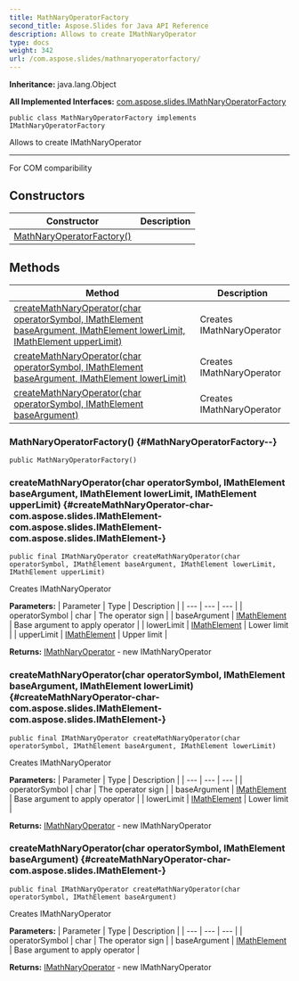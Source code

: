 ```yaml
---
title: MathNaryOperatorFactory
second_title: Aspose.Slides for Java API Reference
description: Allows to create IMathNaryOperator
type: docs
weight: 342
url: /com.aspose.slides/mathnaryoperatorfactory/
---
```

**Inheritance:**
java.lang.Object

**All Implemented Interfaces:**
[com.aspose.slides.IMathNaryOperatorFactory](../../com.aspose.slides/imathnaryoperatorfactory)
```
public class MathNaryOperatorFactory implements IMathNaryOperatorFactory
```

Allows to create IMathNaryOperator

--------------------

For COM comparibility
## Constructors

| Constructor | Description |
| --- | --- |
| [MathNaryOperatorFactory()](#MathNaryOperatorFactory--) |  |
## Methods

| Method | Description |
| --- | --- |
| [createMathNaryOperator(char operatorSymbol, IMathElement baseArgument, IMathElement lowerLimit, IMathElement upperLimit)](#createMathNaryOperator-char-com.aspose.slides.IMathElement-com.aspose.slides.IMathElement-com.aspose.slides.IMathElement-) | Creates IMathNaryOperator |
| [createMathNaryOperator(char operatorSymbol, IMathElement baseArgument, IMathElement lowerLimit)](#createMathNaryOperator-char-com.aspose.slides.IMathElement-com.aspose.slides.IMathElement-) | Creates IMathNaryOperator |
| [createMathNaryOperator(char operatorSymbol, IMathElement baseArgument)](#createMathNaryOperator-char-com.aspose.slides.IMathElement-) | Creates IMathNaryOperator |
### MathNaryOperatorFactory() {#MathNaryOperatorFactory--}
```
public MathNaryOperatorFactory()
```


### createMathNaryOperator(char operatorSymbol, IMathElement baseArgument, IMathElement lowerLimit, IMathElement upperLimit) {#createMathNaryOperator-char-com.aspose.slides.IMathElement-com.aspose.slides.IMathElement-com.aspose.slides.IMathElement-}
```
public final IMathNaryOperator createMathNaryOperator(char operatorSymbol, IMathElement baseArgument, IMathElement lowerLimit, IMathElement upperLimit)
```


Creates IMathNaryOperator

**Parameters:**
| Parameter | Type | Description |
| --- | --- | --- |
| operatorSymbol | char | The operator sign |
| baseArgument | [IMathElement](../../com.aspose.slides/imathelement) | Base argument to apply operator |
| lowerLimit | [IMathElement](../../com.aspose.slides/imathelement) | Lower limit |
| upperLimit | [IMathElement](../../com.aspose.slides/imathelement) | Upper limit |

**Returns:**
[IMathNaryOperator](../../com.aspose.slides/imathnaryoperator) - new IMathNaryOperator
### createMathNaryOperator(char operatorSymbol, IMathElement baseArgument, IMathElement lowerLimit) {#createMathNaryOperator-char-com.aspose.slides.IMathElement-com.aspose.slides.IMathElement-}
```
public final IMathNaryOperator createMathNaryOperator(char operatorSymbol, IMathElement baseArgument, IMathElement lowerLimit)
```


Creates IMathNaryOperator

**Parameters:**
| Parameter | Type | Description |
| --- | --- | --- |
| operatorSymbol | char | The operator sign |
| baseArgument | [IMathElement](../../com.aspose.slides/imathelement) | Base argument to apply operator |
| lowerLimit | [IMathElement](../../com.aspose.slides/imathelement) | Lower limit |

**Returns:**
[IMathNaryOperator](../../com.aspose.slides/imathnaryoperator) - new IMathNaryOperator
### createMathNaryOperator(char operatorSymbol, IMathElement baseArgument) {#createMathNaryOperator-char-com.aspose.slides.IMathElement-}
```
public final IMathNaryOperator createMathNaryOperator(char operatorSymbol, IMathElement baseArgument)
```


Creates IMathNaryOperator

**Parameters:**
| Parameter | Type | Description |
| --- | --- | --- |
| operatorSymbol | char | The operator sign |
| baseArgument | [IMathElement](../../com.aspose.slides/imathelement) | Base argument to apply operator |

**Returns:**
[IMathNaryOperator](../../com.aspose.slides/imathnaryoperator) - new IMathNaryOperator
